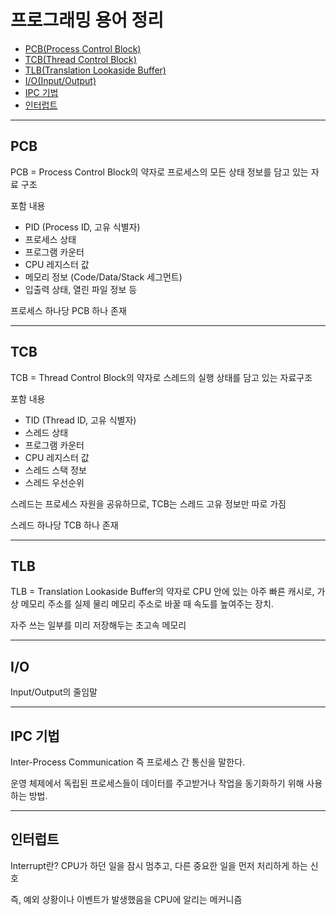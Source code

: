 # 프로그래밍 용어 정리

* [PCB(Process Control Block)](#pcb)
* [TCB(Thread Control Block)](#tcb)
* [TLB(Translation Lookaside Buffer)](#tlb)
* [I/O(Input/Output)](#io)
* [IPC 기법](#ipc-기법)
* [인터럽트](#인터럽트)



---
## PCB
PCB = Process Control Block의 약자로 프로세스의 모든 상태 정보를 담고 있는 자료 구조


포함 내용
* PID (Process ID, 고유 식별자)
* 프로세스 상태
* 프로그램 카운터
* CPU 레지스터 값
* 메모리 정보 (Code/Data/Stack 세그먼트)
* 입출력 상태, 열린 파일 정보 등

프로세스 하나당 PCB 하나 존재

---
## TCB
TCB = Thread Control Block의 약자로 스레드의 실행 상태를 담고 있는 자료구조

포함 내용
* TID (Thread ID, 고유 식별자)
* 스레드 상태
* 프로그램 카운터
* CPU 레지스터 값
* 스레드 스택 정보
* 스레드 우선순위

스레드는 프로세스 자원을 공유하므로, TCB는 스레드 고유 정보만 따로 가짐

스레드 하나당 TCB 하나 존재

---
## TLB
TLB = Translation Lookaside Buffer의 약자로 CPU 안에 있는 아주 빠른 캐시로, 가상 메모리 주소를 실제 물리 메모리 주소로 바꿀 때 속도를 높여주는 장치.

자주 쓰는 일부를 미리 저장해두는 초고속 메모리

---
## I/O
Input/Output의 줄임말

---
## IPC 기법
Inter-Process Communication 즉 프로세스 간 통신을 말한다.

운영 체제에서 독립된 프로세스들이 데이터를 주고받거나 작업을 동기화하기 위해 사용하는 방법.

---
## 인터럽트
Interrupt란? CPU가 하던 일을 잠시 멈추고, 다른 중요한 일을 먼저 처리하게 하는 신호

즉, 예외 상황이나 이벤트가 발생했음을 CPU에 알리는 메커니즘